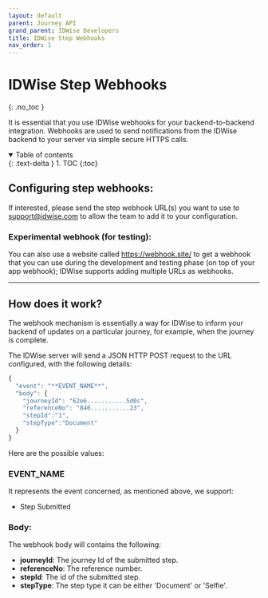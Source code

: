 ```yaml
---
layout: default
parent: Journey API
grand_parent: IDWise Developers
title: IDWise Step Webhooks
nav_order: 1
---
```


IDWise Step Webhooks
===============
{: .no_toc }

It is essential that you use IDWise webhooks for your backend-to-backend integration. Webhooks are used to send notifications from the IDWise backend to your server via simple secure HTTPS calls.

<details open markdown="block">
  <summary>
    Table of contents
  </summary>
  {: .text-delta }
1. TOC
{:toc}
</details>



Configuring step webhooks:
---------------------

If interested, please send the step webhook URL(s) you want to use to <support@idwise.com> to allow the team to add it to your configuration.

### Experimental webhook (for testing):

You can also use a website called <https://webhook.site/> to get a webhook that you can use during the development and testing phase (on top of your app webhook); IDWise supports adding multiple URLs as webhooks.

* * * * *

How does it work?
-----------------

The webhook mechanism is essentially a way for IDWise to inform your backend of updates on a particular journey, for example, when the journey is complete.

The IDWise server will send a JSON HTTP POST request to the URL configured, with the following details:

```javascript
{
  "event": "**EVENT_NAME**",
  "body": {
    "journeyId": "62e6...........5d0c",
    "referenceNo": "840...........23",
    "stepId":"1",
    "stepType":"Document"
  }
}
```

Here are the possible values:

### EVENT_NAME
It represents the event concerned, as mentioned above, we support:

-   Step Submitted

### Body:

The webhook body will contains the following:

-   **journeyId**: The journey Id of the submitted step.
-   **referenceNo**: The reference number.
-   **stepId**: The id of the submitted step.
-   **stepType**: The step type it can be either 'Document' or 'Selfie'.
